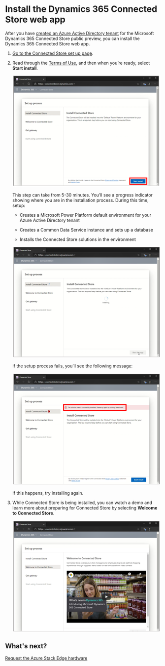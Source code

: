 

# Install the Dynamics 365 Connected Store web app

After you have [created an Azure Active Directory tenant](admin-create-new-tenant.md) for the Microsoft Dynamics 365 Connected Store public preview, you can 
install the Dynamics 365 Connected Store web app.

1. [Go to the Connected Store set up page](https://go.microsoft.com/fwlink/?linkid=2128110).

2. Read through the [Terms of Use](https://go.microsoft.com/fwlink/?linkid=2128595), and then when you’re ready, select **Start install**.

     ![Start install button](media/start-install.PNG "Start install button")
    
    This step can take from 5-30 minutes. You’ll see a progress indicator showing where you are in the installation process. During this time, setup:
    
    - Creates a Microsoft Power Platform default environment for your Azure Active Directory tenant
    
    - Creates a Common Data Service instance and sets up a database
    
    - Installs the Connected Store solutions in the environment
    
    ![Screen showing that Connected Store is being installed](media/installing.PNG "Screen showing that Connected Store is being installed")
    
    If the setup process fails, you’ll see the following message:
   
    ![Installation failed message](media/install-failed-message.PNG "Installation failed message")
    
    If this happens, try installing again.
    
3. While Connected Store is being installed, you can watch a demo and learn more about preparing for Connected Store by selecting **Welcome to Connected Store**.

    ![Connected Store demo](media/connected-store-demo.PNG "Connected Store demo")

## What's next?

[Request the Azure Stack Edge hardware](admin-request-ase.md)
